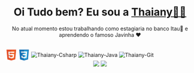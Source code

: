 ### 

<h1 align="center">
    Oi Tudo bem? Eu sou a
    <a href="https://www.linkedin.com/in/thaiany-lopes-1865461a4/">Thaiany👩‍💻</a>
  </h1>
   <p align="center">
    No atual momento estou trabalhando como estagiaria no banco Itau🧡 e aprendendo o famoso Javinha ❤️

</p>
<div style="display: inline_block"><br>
  <img align="center" alt="Thaiany-HTML" height="30" src="https://raw.githubusercontent.com/devicons/devicon/master/icons/html5/html5-original.svg">
  <img align="center" alt="Thaiany-CSS" height="30" src="https://raw.githubusercontent.com/devicons/devicon/master/icons/css3/css3-original.svg">
  <img align="center" alt="Thaiany-Csharp" height="30" src="https://cdn.jsdelivr.net/gh/devicons/devicon/icons/csharp/csharp-plain.svg">
  <img align="center" alt="Thaiany-Java"  height="30"   src="https://cdn.jsdelivr.net/gh/devicons/devicon/icons/java/java-original.svg">
  <img align="center" alt="Thaiany-Git" height="30"  src="https://cdn.jsdelivr.net/gh/devicons/devicon/icons/github/github-original.svg" /><i class="devicon-github-original"></i> 

</div>

<div align="center">
  <a href="https://www.linkedin.com/in/thaiany-lopes-1865461a4/" target="_blank"><img src="https://img.shields.io/badge/-LinkedIn-%230077B5?style=for-the-badge&logo=linkedin&logoColor=white" target="_blank"></a> 
  <a href="mailto:thaianylps9460@gmail.com"><img src="https://img.shields.io/badge/-Gmail-%23333?style=for-the-badge&logo=gmail&logoColor=white" target="_blank"></a>
</div>
